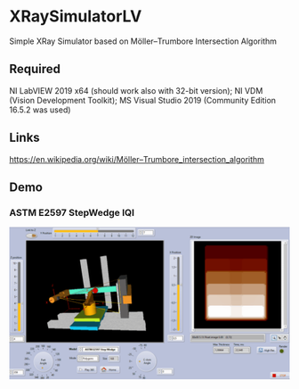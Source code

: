 # XRaySimulatorLV
Simple XRay Simulator based on Möller–Trumbore Intersection Algorithm

## Required
NI LabVIEW 2019 x64 (should work also with 32-bit version); NI VDM (Vision Development Toolkit); MS Visual Studio 2019 (Community Edition 16.5.2 was used)

## Links
https://en.wikipedia.org/wiki/Möller–Trumbore_intersection_algorithm

## Demo
### ASTM E2597 StepWedge IQI
![ASTM2597Gif.gif](ASTM2597Gif.gif)
